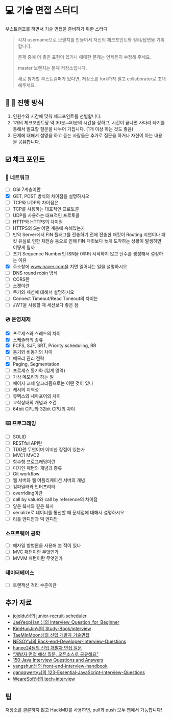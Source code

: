 # 💻 기술 면접 스터디
부스트캠프를 하면서 기술 면접을 준비하기 위한 스터디

> 각자 username으로 브랜치를 만들어서 자신의 체크포인트와 정리/답변을 기록합니다.
> 
> 문제 중에 더 좋은 표현이 있거나 애매한 문제는 언제든지 수정해 주세요.
> 
> master 브랜치는 문제 저장소입니다.
>
> 새로 참가할 부스트캠퍼가 있다면, 저장소를 fork하지 말고 collaborator로 초대해주세요.

## 👥 💬 진행 방식
1. 인원수와 시간에 맞춰 체크포인트를 선별합니다.
2. 1개의 체크포인트당 약 30분~40분의 시간을 정하고, 시간이 끝나면 사다리 타기를 통해서 발표할 질문을 나누어 가집니다. (1개 이상 하는 것도 좋음)
3. 문제에 대해서 설명을 하고 듣는 사람들은 추가로 질문을 하거나 자신이 아는 내용을 공유합니다.

## ☑️ 체크 포인트
### 📶 네트워크
- [ ] OSI 7계층이란
- [X] GET, POST 방식의 차이점을 설명하시오
- [ ] TCP와 UDP의 차이점은
- [ ] TCP를 사용하는 대표적인 프로토콜
- [ ] UDP를 사용하는 대표적인 프로토콜
- [ ] HTTP와 HTTPS의 차이점
- [ ] HTTPS의 S는 어떤 계층에 속해있는가
- [ ] 만약 Server에서 FIN 플래그를 전송하기 전에 전송한 패킷이 Routing 지연이나 패킷 유실로 인한 재전송 등으로 인해 FIN 패킷보다 늦게 도착하는 상황이 발생하면 어떻게 될까
- [ ] 초기 Sequence Number인 ISN을 0부터 시작하지 않고 난수를 생성해서 설정하는 이유
- [X] 주소창에 www.naver.com을 치면 일어나는 일을 설명하시오
- [ ] DNS round robin 방식
- [ ] CORS란
- [ ] 소켓이란
- [ ] 쿠키와 세션에 대해서 설명하시오
- [ ] Connect Timeout/Read Timeout의 차이는
- [ ] JWT을 사용할 때 세션보다 좋은 점

### 💿 운영체제
- [X] 프로세스와 스레드의 차이
- [X] 스케줄러의 종류
- [X] FCFS, SJF, SRT, Priority scheduling, RR
- [X] 동기와 비동기의 차이
- [ ] 메모리 관리 전략
- [X] Paging, Segmentation
- [ ] 프로세스 동기화 (임계 영역)
- [ ] 가상 메모리가 하는 일
- [ ] 페이지 교체 알고리즘으로는 어떤 것이 있나
- [ ] 캐시의 지역성
- [ ] 뮤텍스와 세마포어의 차이
- [ ] 교착상태의 개념과 조건
- [ ] 64bit CPU와 32bit CPU의 차이
 
### ⌨️ 프로그래밍
- [ ] SOLID
- [ ] RESTful API란
- [ ] TDD란 무엇이며 어떠한 장점이 있는가
- [ ] MVC1 MVC2
- [ ] 함수형 프로그래밍이란
- [ ] 디자인 패턴의 개념과 종류
- [ ] Git workflow
- [ ] 웹 서버와 웹 어플리케이션 서버의 개념
- [ ] 컴파일러와 인터프리터
- [ ] overriding이란
- [ ] call by value와 call by reference의 차이점
- [ ] 얕은 복사와 깊은 복사
- [ ] serialize로 데이터를 통신할 때 문제점에 대해서 설명하시오
- [ ] 리틀 엔디안과 빅 엔디안

### 소프트웨어 공학
- [ ] 애자일 방법론을 사용해 본 적이 있나
- [ ] MVC 패턴이란 무엇인가
- [ ] MVVM 패턴이란 무엇인가

### 데이터베이스
- [ ] 트랜잭션 격리 수준이란

## 추가 자료
* [jojoldu님의 junior-recruit-scheduler](https://github.com/jojoldu/junior-recruit-scheduler/blob/master/README.md)
* [JaeYeopHan 님의 Interview_Question_for_Beginner](https://github.com/JaeYeopHan/Interview_Question_for_Beginner)
* [KimHunJin님의 Study-Book/interview](https://github.com/KimHunJin/Study-Book/tree/master/interview)
* [TaeMInMoon님의 신입 개발자 기술면접](https://trello.com/b/BWtpfywH/%EC%8B%A0%EC%9E%85-%EA%B0%9C%EB%B0%9C%EC%9E%90-%EA%B8%B0%EC%88%A0%EB%A9%B4%EC%A0%91)
* [NESOY님의 Back-end-Developer-Interview-Questions](https://github.com/NESOY/Back-end-Developer-Interview-Questions)
* [hanee24님의 신입 개발자 면접 질문](https://hanee24.github.io/2018/05/13/interview-questions/)
* [“개발자 면접 예상 질문, 오픈소스로 공유해요”](http://www.bloter.net/archives/246472)
* [150 Java Interview Questions and Answers](https://www.javacodegeeks.com/2014/04/java-interview-questions-and-answers.html#2)
* [yangshun님의 front-end-interview-handbook](https://github.com/yangshun/front-end-interview-handbook/blob/master/Translations/Korean/questions/javascript-questions.md)
* [ganqqwerty님의 123-Essential-JavaScript-Interview-Questions](https://github.com/ganqqwerty/123-Essential-JavaScript-Interview-Questions)
* [WeareSoft님의 tech-interview](https://github.com/WeareSoft/tech-interview)

## 팁
저장소를 클론하지 않고 HackMD를 사용하면, pull과 push 모두 웹에서 가능합니다!
